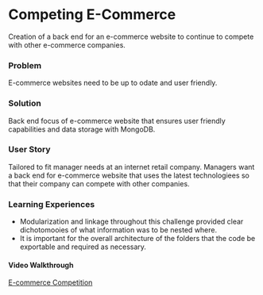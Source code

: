 # Competing E-Commerce

Creation of a back end for an e-commerce website to continue to compete with other e-commerce companies.

### Problem

E-commerce websites need to be up to odate and user friendly.

### Solution

Back end focus of e-commerce website that ensures user friendly capabilities and data storage with MongoDB.

### User Story

Tailored to fit manager needs at an internet retail company.
Managers want a back end for e-commerce website that uses the latest technologiees so that their company can compete with other companies.

### Learning Experiences

- Modularization and linkage throughout this challenge provided clear dichotomooies of what information was to be nested where.
- It is important for the overall architecture of the folders that the code be exportable and required as necessary.

#### Video Walkthrough

[E-commerce Competition](https://youtu.be/1ly7i6SBoDE)
